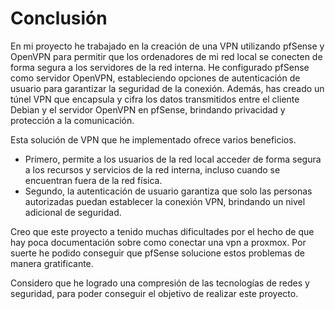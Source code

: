 # Conclusión

En mi proyecto he trabajado en la creación de una VPN utilizando pfSense y OpenVPN para permitir que los ordenadores de mi red local se conecten de forma segura a los servidores de la red interna. He configurado pfSense como servidor OpenVPN, estableciendo opciones de autenticación de usuario para garantizar la seguridad de la conexión. Además, has creado un túnel VPN que encapsula y cifra los datos transmitidos entre el cliente Debian y el servidor OpenVPN en pfSense, brindando privacidad y protección a la comunicación.

Esta solución de VPN que he implementado ofrece varios beneficios. 
- Primero, permite a los usuarios de la red local acceder de forma segura a los recursos y servicios de la red interna, incluso cuando se encuentran fuera de la red física. 
- Segundo, la autenticación de usuario garantiza que solo las personas autorizadas puedan establecer la conexión VPN, brindando un nivel adicional de seguridad.

Creo que este proyecto a tenido muchas dificultades por el hecho de que hay poca documentación sobre como conectar una vpn a proxmox. Por suerte he podido conseguir que pfSense solucione estos problemas de manera gratificante.

Considero que he logrado una compresión de las tecnologías de redes y seguridad, para poder conseguir el objetivo de realizar este proyecto.
